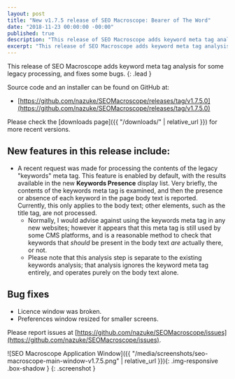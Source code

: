 ```yaml
---
layout: post
title: "New v1.7.5 release of SEO Macroscope: Bearer of The Word"
date: "2018-11-23 00:00:00 -00:00"
published: true
description: "This release of SEO Macroscope adds keyword meta tag analysis."
excerpt: "This release of SEO Macroscope adds keyword meta tag analysis."
---
```


This release of SEO Macroscope adds keyword meta tag analysis for some legacy processing, and fixes some bugs.
{: .lead }

Source code and an installer can be found on GitHub at:

* [https://github.com/nazuke/SEOMacroscope/releases/tag/v1.7.5.0](https://github.com/nazuke/SEOMacroscope/releases/tag/v1.7.5.0)

Please check the [downloads page]({{ "/downloads/" | relative_url }}) for more recent versions.

## New features in this release include:

* A recent request was made for processing the contents of the legacy "keywords" meta tag. This feature is enabled by default, with the results available in the new **Keywords Presence** display list. Very briefly, the contents of the keywords meta tag is examined, and then the presence or absence of each keyword in the page body text is reported. Currently, this only applies to the body text; other elements, such as the title tag, are not processed.
  * Normally, I would advise against using the keywords meta tag in any new websites; however it appears that this meta tag is still used by some CMS platforms, and is a reasonable method to check that keywords that *should* be present in the body text *are* actually there, or not.
  * Please note that this analysis step is separate to the existing keywords analysis; that analysis ignores the keyword meta tag entirely, and operates purely on the body text alone.

## Bug fixes

* Licence window was broken.
* Preferences window resized for smaller screens.

Please report issues at [https://github.com/nazuke/SEOMacroscope/issues](https://github.com/nazuke/SEOMacroscope/issues).

![SEO Macroscope Application Window]({{ "/media/screenshots/seo-macroscope-main-window-v1.7.5.png" | relative_url }}){: .img-responsive .box-shadow }
{: .screenshot }
